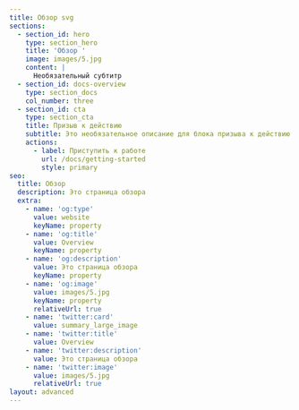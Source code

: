 ```yaml
---
title: Обзор svg
sections:
  - section_id: hero
    type: section_hero
    title: 'Обзор '
    image: images/5.jpg
    content: |
      Необязательный субтитр
  - section_id: docs-overview
    type: section_docs
    col_number: three
  - section_id: cta
    type: section_cta
    title: Призыв к действию
    subtitle: Это необязательное описание для блока призыва к действию.
    actions:
      - label: Приступить к работе
        url: /docs/getting-started
        style: primary
seo:
  title: Обзор
  description: Это страница обзора
  extra:
    - name: 'og:type'
      value: website
      keyName: property
    - name: 'og:title'
      value: Overview
      keyName: property
    - name: 'og:description'
      value: Это страница обзора
      keyName: property
    - name: 'og:image'
      value: images/5.jpg
      keyName: property
      relativeUrl: true
    - name: 'twitter:card'
      value: summary_large_image
    - name: 'twitter:title'
      value: Overview
    - name: 'twitter:description'
      value: Это страница обзора
    - name: 'twitter:image'
      value: images/5.jpg
      relativeUrl: true
layout: advanced
---
```

